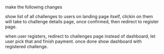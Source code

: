make the following changes

show list of all challenges to users on landing page itself, clickin on them will take to challenge details page, once confirmed, then redirect to register page.

when user registers, redirect to challenges page instead of dashboard, let user pick that and finish payment.
once done show dashboard with registered challenge.
